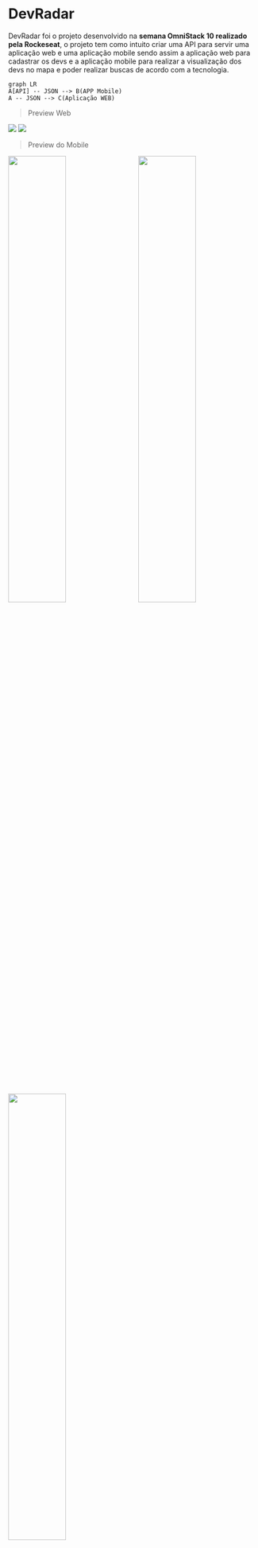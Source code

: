 # DevRadar 

DevRadar foi o projeto desenvolvido na <b>semana OmniStack 10 realizado pela Rockeseat</b>, o projeto tem como intuito criar uma API para servir uma aplicação web e uma aplicação mobile sendo assim a aplicação web para cadastrar os devs e a aplicação mobile para realizar a visualização dos devs no mapa e poder realizar buscas de acordo com a tecnologia.

```mermaid
graph LR
A[API] -- JSON --> B(APP Mobile)
A -- JSON --> C(Aplicação WEB)
```
> Preview Web
<p>
<img  src="https://github.com/Luuck4s/DevRadar/blob/master/assets/web_register_page.png?raw=true" />
<img  src="https://github.com/Luuck4s/DevRadar/blob/master/assets/web_update_page.png?raw=true"/>
</p>

> Preview do Mobile
<p  align="left" >
<img  src="https://github.com/Luuck4s/DevRadar/blob/master/assets/mobile_map.jpeg?raw=true"  width="48%"/>
<img  src="https://github.com/Luuck4s/DevRadar/blob/master/assets/mobile_map_selectioned.jpeg?raw=true"  width="48%" align="right" />
</p>

<img  src="https://github.com/Luuck4s/DevRadar/blob/master/assets/mobile_profile_page.jpeg?raw=true"  width="48%" />

# Instruções para utilização  :hammer:
	
## Clonar o repositório :octocat:

 Você precisa clonar o repositório e pode fazer isso digitando em seu terminal `$ git clone https://github.com/Luuck4s/DevRadar.git`.
 
## API :satellite:

 Logo após clonar o repositório navegue ate a pasta backend `cd backed/` e execute o comando `yarn install` ou `npm install`.

Você vai precisar criar uma conta no [Mongo Atlas](https://www.mongodb.com/cloud/atlas) e criar um cluster e logo após pegar sua string de conexão e colocar dentro do arquivo `example.env` dentro da pasta backend, nele deve conter `MONGO=sua string de conexão com Mongo Atlas`, após colocar sua string de conexão renomeie o arquivo para apenas `.env`. 

Logo após seguir tudo que foi feito acima pode executar o comando `yarn dev` ou `npm run dev` e o então deverá aparecer no console `[SERVER] server runing in port 3333`. 

## Web :computer:

Após seguir os passos acima e o backend está funcionando vá para pasta `web` e execute `yarn install` ou `npm install`.

Depois das dependências terminarem de instalar execute o comando `yarn start` ou `npm run start`.

## Mobile :iphone:

Para executar o mobile entre na pasta do mobile logo após o backend estar funcionando e execute `yarn install` ou `npm install`.

Após as dependências terminarem de baixar execute `yarn start` ou `npm start` e ai o expo já estará funcionando para você ler o Qr Code e utilizar a aplicação.

## Tecnologias Utilizadas :mag:

<b>API</b>
- [NodeJs;](https://nodejs.org/en/)
- [Express;](https://www.express.com/)
- [Axios;](https://github.com/axios/axios)
- [Socket-io.](https://socket.io/)

> Para realizar os teste de endpoints foi utilizado o [Insomnia](https://insomnia.rest/)

<b>Web</b>
- [React Js;](https://pt-br.reactjs.org/)
- [Axios.](https://github.com/axios/axios)

<b>Mobile</b>
- [React Native;](https://facebook.github.io/react-native/)
- [Expo;](https://expo.io/)
- [Axios;](https://github.com/axios/axios)
- [Socket-io.](https://socket.io/)
